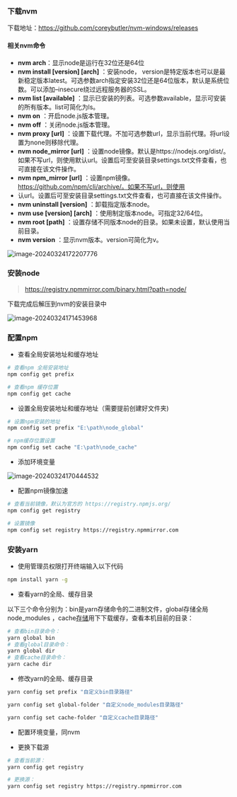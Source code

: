 ### 下载nvm

下载地址：https://github.com/coreybutler/nvm-windows/releases

#### 相关nvm命令

- **nvm arch**：显示node是运行在32位还是64位
- **nvm install [version] [arch]** ：安装node， version是特定版本也可以是最新稳定版本latest。可选参数arch指定安装32位还是64位版本，默认是系统位数。可以添加–insecure绕过远程服务器的SSL。
- **nvm list [available]** ：显示已安装的列表。可选参数available，显示可安装的所有版本。list可简化为ls。
- **nvm on** ：开启node.js版本管理。
- **nvm off** ：关闭node.js版本管理。
- **nvm proxy [url]** ：设置下载代理。不加可选参数url，显示当前代理。将url设置为none则移除代理。
- **nvm node_mirror [url]** ：设置node镜像。默认是https://nodejs.org/dist/。如果不写url，则使用默认url。设置后可至安装目录settings.txt文件查看，也可直接在该文件操作。
- **nvm npm_mirror [url]** ：设置npm镜像。https://github.com/npm/cli/archive/。如果不写url，则使用
- 认url。设置后可至安装目录settings.txt文件查看，也可直接在该文件操作。
- **nvm uninstall [version]** ：卸载指定版本node。
- **nvm use [version] [arch]** ：使用制定版本node。可指定32/64位。
- **nvm root [path]** ：设置存储不同版本node的目录。如果未设置，默认使用当前目录。
- **nvm version** ：显示nvm版本。version可简化为v。



![image-20240324172207776](../../pictures/img/image-20240324172207776.png)

### 安装node

> https://registry.npmmirror.com/binary.html?path=node/



下载完成后解压到nvm的安装目录中

![image-20240324171453968](https://cdn.jsdelivr.net/gh/L1102/pictures/img/image-20240324171453968.png)

### 配置npm

- 查看全局安装地址和缓存地址

```bash
# 查看npm 全局安装地址
npm config get prefix

# 查看npm 缓存位置
npm config get cache
```

- 设置全局安装地址和缓存地址（需要提前创建好文件夹)

```bash
# 设置npm安装的地址
npm config set prefix "E:\path\node_global"

# npm缓存位置设置
npm config set cache "E:\path\node_cache"
```

- 添加环境变量

![image-20240324170444532](https://cdn.jsdelivr.net/gh/L1102/pictures/img/image-20240324170444532.png)

- 配置npm镜像加速

```bash
# 查看当前镜像，默认为官方的 https://registry.npmjs.org/
npm config get registry

# 设置镜像
npm config set registry https://registry.npmmirror.com
```



### 安装yarn

- 使用管理员权限打开终端输入以下代码

```bash
npm install yarn -g
```

- 查看yarn的全局、缓存目录

以下三个命令分别为：bin是yarn存储命令的二进制文件，global存储全局node_modules ，cache[存储](https://link.csdn.net/?target=https%3A%2F%2Fauth.huaweicloud.com%2Fauthui%2Fsaml%2Flogin%3FxAccountType%3Dcsdndev_IDP%26isFirstLogin%3Dfalse%26service%3Dhttps%3A%2F%2Factivity.huaweicloud.com%2Ffree_test%2Findex.html%3Futm_source%3Dhwc-csdn%26utm_medium%3Dshare-op%26utm_campaign%3D%26utm_content%3D%26utm_term%3D%26utm_adplace%3DAdPlace070851)用下下载缓存，查看本机目前的目录：

```bash
# 查看bin目录命令：
yarn global bin
# 查看global目录命令：
yarn global dir
# 查看cache目录命令：
yarn cache dir
```

- 修改yarn的全局、缓存目录

```bash
yarn config set prefix "自定义bin目录路径"

yarn config set global-folder "自定义node_modules目录路径"

yarn config set cache-folder "自定义cache目录路径"
```

- 配置环境变量，同nvm

- 更换下载源

```bash
# 查看当前源：
yarn config get registry

# 更换源：
yarn config set registry https://registry.npmmirror.com
```









